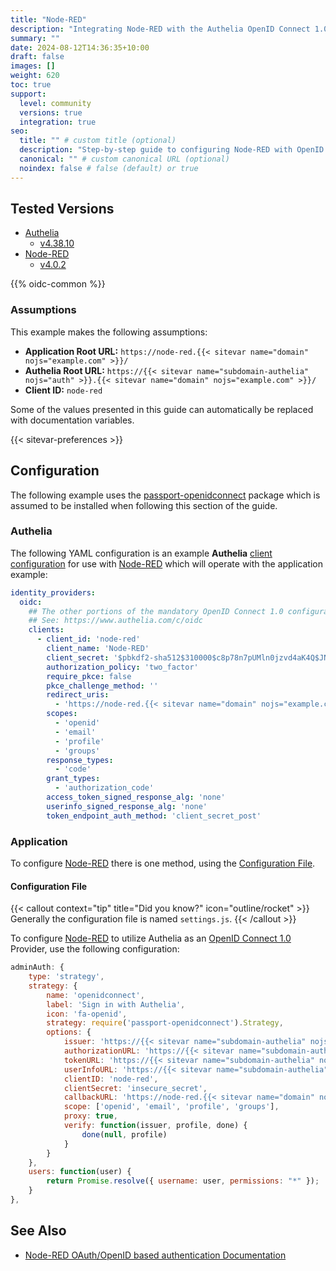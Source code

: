 ```yaml
---
title: "Node-RED"
description: "Integrating Node-RED with the Authelia OpenID Connect 1.0 Provider."
summary: ""
date: 2024-08-12T14:36:35+10:00
draft: false
images: []
weight: 620
toc: true
support:
  level: community
  versions: true
  integration: true
seo:
  title: "" # custom title (optional)
  description: "Step-by-step guide to configuring Node-RED with OpenID Connect 1.0 for secure SSO. Enhance your login flow using Authelia’s modern identity management."
  canonical: "" # custom canonical URL (optional)
  noindex: false # false (default) or true
---
```


## Tested Versions

- [Authelia]
  - [v4.38.10](https://github.com/authelia/authelia/releases/tag/v4.38.10)
- [Node-RED]
  - [v4.0.2](https://github.com/node-red/node-red/releases/tag/4.0.2)

{{% oidc-common %}}

### Assumptions

This example makes the following assumptions:

- __Application Root URL:__ `https://node-red.{{< sitevar name="domain" nojs="example.com" >}}/`
- __Authelia Root URL:__ `https://{{< sitevar name="subdomain-authelia" nojs="auth" >}}.{{< sitevar name="domain" nojs="example.com" >}}/`
- __Client ID:__ `node-red`

Some of the values presented in this guide can automatically be replaced with documentation variables.

{{< sitevar-preferences >}}

## Configuration

The following example uses the [passport-openidconnect] package which is assumed to be installed when following this
section of the guide.

### Authelia

The following YAML configuration is an example __Authelia__ [client configuration] for use with [Node-RED] which will
operate with the application example:

```yaml {title="configuration.yml"}
identity_providers:
  oidc:
    ## The other portions of the mandatory OpenID Connect 1.0 configuration go here.
    ## See: https://www.authelia.com/c/oidc
    clients:
      - client_id: 'node-red'
        client_name: 'Node-RED'
        client_secret: '$pbkdf2-sha512$310000$c8p78n7pUMln0jzvd4aK4Q$JNRBzwAo0ek5qKn50cFzzvE9RXV88h1wJn5KGiHrD0YKtZaR/nCb2CJPOsKaPK0hjf.9yHxzQGZziziccp6Yng'  # The digest of 'insecure_secret'.
        authorization_policy: 'two_factor'
        require_pkce: false
        pkce_challenge_method: ''
        redirect_uris:
          - 'https://node-red.{{< sitevar name="domain" nojs="example.com" >}}/auth/strategy/callback/'
        scopes:
          - 'openid'
          - 'email'
          - 'profile'
          - 'groups'
        response_types:
          - 'code'
        grant_types:
          - 'authorization_code'
        access_token_signed_response_alg: 'none'
        userinfo_signed_response_alg: 'none'
        token_endpoint_auth_method: 'client_secret_post'
```

### Application

To configure [Node-RED] there is one method, using the [Configuration File](#configuration-file).

#### Configuration File

{{< callout context="tip" title="Did you know?" icon="outline/rocket" >}}
Generally the configuration file is named `settings.js`.
{{< /callout >}}

To configure [Node-RED] to utilize Authelia as an [OpenID Connect 1.0] Provider, use the following configuration:

```js {title="settings.js"}
adminAuth: {
    type: 'strategy',
    strategy: {
        name: 'openidconnect',
        label: 'Sign in with Authelia',
        icon: 'fa-openid',
        strategy: require('passport-openidconnect').Strategy,
        options: {
            issuer: 'https://{{< sitevar name="subdomain-authelia" nojs="auth" >}}.{{< sitevar name="domain" nojs="example.com" >}}',
            authorizationURL: 'https://{{< sitevar name="subdomain-authelia" nojs="auth" >}}.{{< sitevar name="domain" nojs="example.com" >}}/api/oidc/authorization',
            tokenURL: 'https://{{< sitevar name="subdomain-authelia" nojs="auth" >}}.{{< sitevar name="domain" nojs="example.com" >}}/api/oidc/token',
            userInfoURL: 'https://{{< sitevar name="subdomain-authelia" nojs="auth" >}}.{{< sitevar name="domain" nojs="example.com" >}}/api/oidc/userinfo',
            clientID: 'node-red',
            clientSecret: 'insecure_secret',
            callbackURL: 'https://node-red.{{< sitevar name="domain" nojs="example.com" >}}/auth/strategy/callback/',
            scope: ['openid', 'email', 'profile', 'groups'],
            proxy: true,
            verify: function(issuer, profile, done) {
                done(null, profile)
            }
        }
    },
    users: function(user) {
        return Promise.resolve({ username: user, permissions: "*" });
    }
},
```

## See Also

- [Node-RED OAuth/OpenID based authentication Documentation](https://nodered.org/docs/user-guide/runtime/securing-node-red#oauthopenid-based-authentication)

[Node-RED]: https://nodered.org/
[passport-openidconnect]: https://www.passportjs.org/packages/passport-openidconnect/
[Authelia]: https://www.authelia.com
[OpenID Connect 1.0]: ../../openid-connect/introduction.md
[client configuration]: ../../../configuration/identity-providers/openid-connect/clients.md
